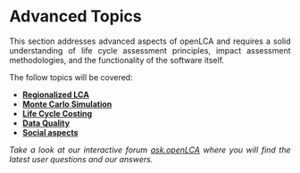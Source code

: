 # Advanced Topics

<div style='text-align: justify;'>

This section addresses advanced aspects of openLCA and requires a solid understanding of life cycle assessment principles, impact assessment methodologies, and the functionality of the software itself.

The follow topics will be covered:

- [**Regionalized LCA**](./regionalized.md)
- [**Monte Carlo Simulation**](./monte_carlo.md)
- [**Life Cycle Costing**](./LCC.md)
- [**Data Quality**](./data_quality.md)
- [**Social aspects**](./social_aspects.md)


_Take a look at our interactive forum [ask.openLCA](https://ask.openlca.org/) where you will find the latest user questions and our answers._

</div>